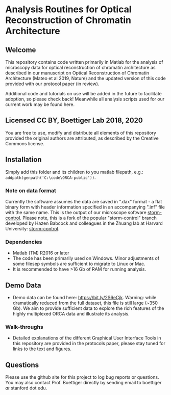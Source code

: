 # Analysis Routines for Optical Reconstruction of Chromatin Architecture

## Welcome
This repository contains code written primarily in Matlab for the analysis of microscopy data for optical reconstruction of chromatin architecture as described in our manuscript on Optical Reconstruction of Chromatin Architecture (Mateo et al 2019, Nature) and the updated version of this code provided with our protocol paper (in review).  

Additional code and tutorials on use will be added in the future to facilitate adoption, so please check back!  Meanwhile all analysis scripts used for our current work may be found here. 

## Licensed CC BY, Boettiger Lab 2018, 2020
You are free to use, modify and distribute all elements of this repository provided the original authors are attributed, as described by the Creative Commons license. 

## Installation
Simply add this folder and its children to you matlab filepath, e.g.: `addpath(genpath('C:\code\ORCA-public'))`.  

### Note on data format
Currently the software assumes the data are saved in ".dax" format - a flat binary form with header information specified in an accompanying ".inf" file with the same name. This is the output of our microscope software [storm-control](https://github.com/Boettiger-lab/storm-control).  Please note, this is a fork of the popular "storm-control" branch developed by Hazen Babcock and colleagues in the Zhuang lab at Harvard University: [storm-control](https://github.com/ZhuangLab/storm-control).  

### Dependencies
* Matlab (TM) R2016 or later
* The code has been primarily used on Windows. Minor adjustments of some filesep symbols are sufficient to migrate to Linux or Mac.
* It is recommended to have >16 Gb of RAM for running analysis.

## Demo Data
* Demo data can be found here: https://bit.ly/2S6eCjk.  Warning: while dramatically reduced from the full dataset, this file is still large (~350 Gb). We aim to provide sufficient data to explore the rich features of the highly multiplexed ORCA data and illustrate its analysis.

### Walk-throughs
* Detailed explanations of the different Graphical User Interface Tools in this repository are provided in the protocols paper, please stay tuned for links to the text and figures. 

## Questions
 Please use the github site for this project to log bug reports or questions.  You may also contact Prof. Boettiger directly by sending email to boettiger *at* stanford dot edu. 
